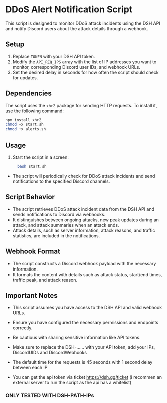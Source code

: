 # DDoS Alert Notification Script

This script is designed to monitor DDoS attack incidents using the DSH API and notify Discord users about the attack details through a webhook.

## Setup

1. Replace `TOKEN` with your DSH API token.
2. Modify the `API_REQ_IPS` array with the list of IP addresses you want to monitor, corresponding Discord user IDs, and webhook URLs.
3. Set the desired delay in seconds for how often the script should check for updates.

## Dependencies

The script uses the `xhr2` package for sending HTTP requests. To install it, use the following command:

```bash
npm install xhr2
chmod +x start.sh
chmod +x alerts.sh
```

## Usage
1. Start the script in a screen:
   ```bash
     bash start.sh
   ```

- The script will periodically check for DDoS attack incidents and send notifications to the specified Discord channels.

## Script Behavior

- The script retrieves DDoS attack incident data from the DSH API and sends notifications to Discord via webhooks.
- It distinguishes between ongoing attacks, new peak updates during an attack, and attack summaries when an attack ends.
- Attack details, such as server information, attack reasons, and traffic statistics, are included in the notifications.

## Webhook Format

- The script constructs a Discord webhook payload with the necessary information.
- It formats the content with details such as attack status, start/end times, traffic peak, and attack reason.

## Important Notes

- This script assumes you have access to the DSH API and valid webhook URLs.
- Ensure you have configured the necessary permissions and endpoints correctly.
- Be cautious with sharing sensitive information like API tokens.

- Make sure to replace the DSH-...... with your API token, add your IPs, DiscordUIDs and DiscordWebhooks<br />
- The default time for the requests is 45 seconds with 1 second delay between each IP
- You can get the api token via ticket https://dsh.gg/ticket (i recommen an external server to run the script as the api has a whitelist)

### ONLY TESTED WITH DSH-PATH-IPs
